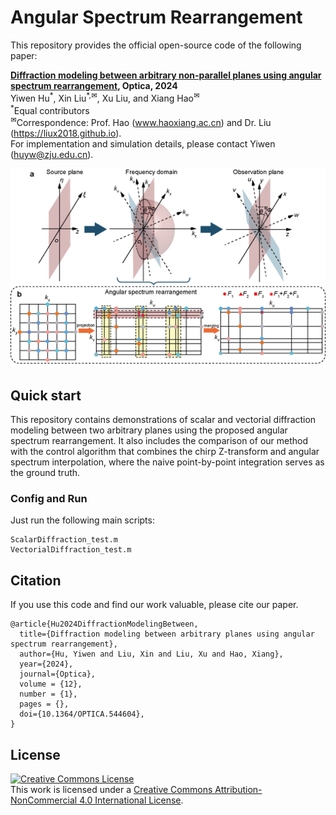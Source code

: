# Angular Spectrum Rearrangement
This repository provides the official open-source code of the following paper:

**[Diffraction modeling between arbitrary non-parallel planes using angular spectrum rearrangement](https://opg.optica.org/optica/abstract.cfm?doi=10.1364/OPTICA.544604), Optica, 2024**\
Yiwen Hu<sup>\*</sup>, Xin Liu<sup>\*\,✉</sup>, Xu Liu, and Xiang Hao<sup>✉</sup>\
<sup>\*</sup>Equal contributors\
<sup>✉</sup>Correspondence: Prof. Hao (www.haoxiang.ac.cn) and Dr. Liu (https://liux2018.github.io).  
For implementation and simulation details, please contact Yiwen (huyw@zju.edu.cn).

<p align="center">
    <img src="documents/principles.png" alt="principle" width="600"/>
</p>

## Quick start

This repository contains demonstrations of scalar and vectorial diffraction modeling between two arbitrary planes using the proposed angular spectrum rearrangement. It also includes the comparison of our method with the control algorithm that combines the chirp Z-transform and angular spectrum interpolation, where the naive point-by-point integration serves as the ground truth.

### Config and Run
Just run the following main scripts:
```
ScalarDiffraction_test.m
VectorialDiffraction_test.m
```

## Citation

If you use this code and find our work valuable, please cite our paper.
```
@article{Hu2024DiffractionModelingBetween,
  title={Diffraction modeling between arbitrary planes using angular spectrum rearrangement},
  author={Hu, Yiwen and Liu, Xin and Liu, Xu and Hao, Xiang},
  year={2024},
  journal={Optica},
  volume = {12},
  number = {1},
  pages = {},
  doi={10.1364/OPTICA.544604},
}
```

## License

<a rel="license" href="http://creativecommons.org/licenses/by-nc/4.0/"><img alt="Creative Commons License" style="border-width:0" src="https://i.creativecommons.org/l/by-nc/4.0/88x31.png" /></a><br />This work is licensed under a <a rel="license" href="http://creativecommons.org/licenses/by-nc/4.0/">Creative Commons Attribution-NonCommercial 4.0 International License</a>.
